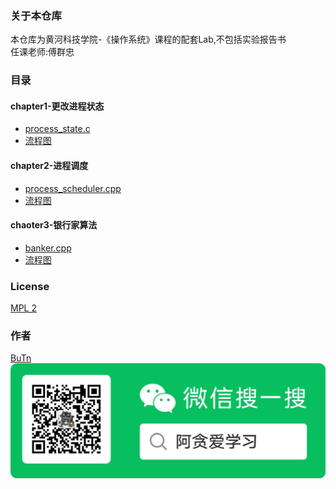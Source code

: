 ### 关于本仓库
本仓库为黄河科技学院-《操作系统》课程的配套Lab,不包括实验报告书  
任课老师:傅群忠

### 目录
#### chapter1-更改进程状态
 - [process_state.c](./chapter1-process/process_state.c)  
 - [流程图](./chapter1-process/流程图.png)  
  
#### chapter2-进程调度
 - [process_scheduler.cpp](./chapter2-process-scheduler/process_scheduler.cpp)  
 - [流程图](./chapter2-process-scheduler/进程的两种调度方式.png)  

#### chaoter3-银行家算法
 - [banker.cpp](./chapter3-banker/banker.cpp)
 - [流程图](./chapter3-banker/banker.png)


### License
[MPL 2](./LICENSE)

### 作者
[BuTn](https://github.com/kimmosc2)  
<img src="./assets/atanstudy-search-QRCode.png" style="zoom:50%" />